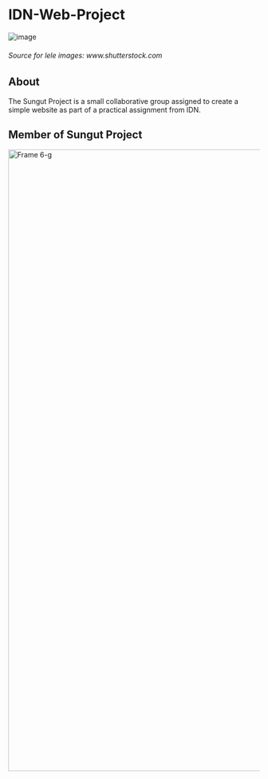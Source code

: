 # IDN-Web-Project

![image](https://github.com/wxyydesu/web-projek-IDN/assets/75105559/a424c848-84b5-4bc7-9e4a-c059af549220)
<h6>Source for lele images: www.shutterstock.com</h6>

## About
The Sungut Project is a small collaborative group assigned to create a simple website as part of a practical assignment from IDN.

## Member of Sungut Project
<img width="1245" alt="Frame 6-g" src="https://github.com/wxyydesu/web-projek-IDN/assets/75105559/a2f6a2a8-3157-49c8-9ab5-7645663a4ce2">



